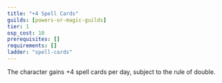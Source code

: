 ```yaml
---
title: "+4 Spell Cards"
guilds: [powers-or-magic-guilds]
tier: 1
osp_cost: 10
prerequisites: []
requirements: []
ladder: "spell-cards"
---
```

The character gains +4 spell cards per day, subject to the rule of double.